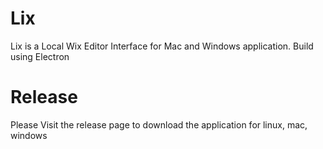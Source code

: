 # Lix
Lix is a Local Wix Editor Interface for Mac and Windows application. Build using Electron



# Release
Please Visit the release page to download the application for linux, mac, windows
